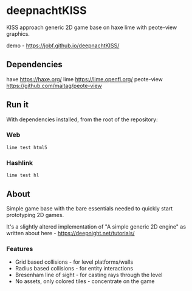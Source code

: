 # deepnachtKISS

KISS approach generic 2D game base on haxe lime with peote-view graphics.

demo - https://jobf.github.io/deepnachtKISS/

## Dependencies

haxe https://haxe.org/
lime https://lime.openfl.org/
peote-view https://github.com/maitag/peote-view

## Run it

With dependencies installed, from the root of the repository:

### Web

```terminal
lime test html5
```

### Hashlink

```terminal
lime test hl
```

## About

Simple game base with the bare essentials needed to quickly start prototyping 2D games.

It's a slightly altered implementation of "A simple generic 2D engine" as written about here - https://deepnight.net/tutorials/

### Features

 - Grid based collisions - for level platforms/walls
 - Radius based collisions - for entity interactions
 - Bresenham line of sight - for casting rays through the level
 - No assets, only colored tiles - concentrate on the game
